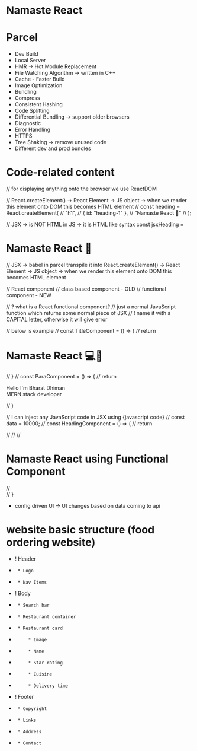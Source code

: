 # Namaste React

# Parcel

- Dev Build
- Local Server
- HMR -> Hot Module Replacement
- File Watching Algorithm -> written in C++
- Cache - Faster Build
- Image Optimization
- Bundling
- Compress
- Consistent Hashing
- Code Splitting
- Differential Bundling -> support older browsers
- Diagnostic
- Error Handling
- HTTPS
- Tree Shaking -> remove unused code
- Different dev and prod bundles

# Code-related content

// for displaying anything onto the browser we use ReactDOM

// React.createElement() -> React Element -> JS object -> when we render this element onto DOM this becomes HTML element
// const heading = React.createElement(
// "h1",
// { id: "heading-1" },
// "Namaste React 🚀"
// );

// JSX -> is NOT HTML in JS -> it is HTML like syntax
const jsxHeading = <h1 className="head" tableIndex="5">Namaste React 🚀</h1>
// JSX -> babel in parcel transpile it into React.createElement() -> React Element -> JS object -> when we render this element onto DOM this becomes HTML element

// React component
// class based component - OLD
// functional component - NEW

// ? what is a React functional component?
// just a normal JavaScript function which returns some normal piece of JSX
// ! name it with a CAPITAL letter, otherwise it will give error

// below is example
// const TitleComponent = () => {
// return <h1 className="head">Namaste React 💻🚀</h1>
// }
// const ParaComponent = () => {
// return <p className="para"> Hello I'm Bharat Dhiman <br /> MERN stack developer</p>
// }

// ! can inject any JavaScript code in JSX using {javascript code}
// const data = 10000;
// const HeadingComponent = () => {
// return <div id="container">
// <TitleComponent />
// <ParaComponent />
// <h1>Namaste React using Functional Component</h1>
// </div>
// }

- config driven UI -> UI changes based on data coming to api

# website basic structure (food ordering website)

- ! Header
-      * Logo
-      * Nav Items
- ! Body
-      * Search bar
-      * Restaurant container
-      * Restaurant card
-          * Image
-          * Name
-          * Star rating
-          * Cuisine
-          * Delivery time
- ! Footer
-      * Copyright
-      * Links
-      * Address
-      * Contact
